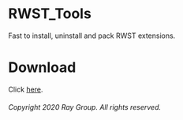 # RWST_Tools
Fast to install, uninstall and pack RWST extensions.

# Download
Click [here](https://github.com/Ray917/releases/latest).

###### Copyright 2020 Ray Group. All rights reserved.
